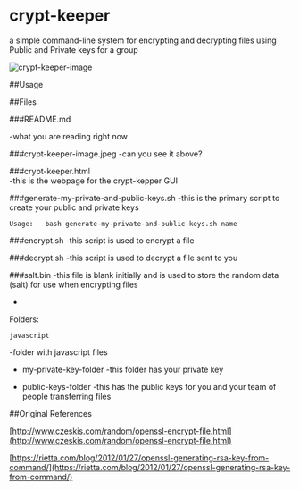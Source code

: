 # crypt-keeper
a simple command-line system for encrypting and decrypting files using Public and Private keys for a group


![crypt-keeper-image](https://cloud.githubusercontent.com/assets/6573380/22278001/e1012d24-e274-11e6-9fc6-bb96e3c0f538.jpeg)


##Usage





##Files

###README.md

-what you are reading right now

###crypt-keeper-image.jpeg
-can you see it above?  

###crypt-keeper.html			
-this is the webpage for the crypt-kepper GUI

###generate-my-private-and-public-keys.sh
-this is the primary script to create your public and private keys

```Usage:   bash generate-my-private-and-public-keys.sh name```

###encrypt.sh
-this script is used to encrypt a file

###decrypt.sh
-this script is used to decrypt a file sent to you

###salt.bin
-this file is blank initially and is used to store the random data (salt) for use when encrypting files


-

Folders:

	javascript
-folder with javascript files
	
-
	my-private-key-folder 
-this folder has your private key

-
	public-keys-folder
-this has the public keys for you and your team of people transferring files




##Original References 
 
[http://www.czeskis.com/random/openssl-encrypt-file.html](http://www.czeskis.com/random/openssl-encrypt-file.html)


[https://rietta.com/blog/2012/01/27/openssl-generating-rsa-key-from-command/](https://rietta.com/blog/2012/01/27/openssl-generating-rsa-key-from-command/)